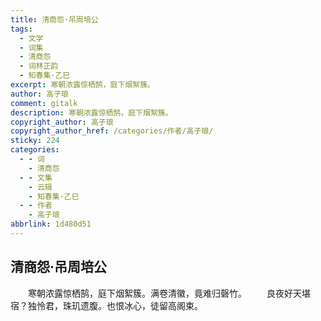```yaml
---
title: 清商怨·吊周培公
tags:
  - 文学
  - 词集
  - 清商怨
  - 词林正韵
  - 知春集·乙巳
excerpt: 寒朝浓露惊栖鹄，庭下烟絮簇。
author: 高子琅
comment: gitalk
description: 寒朝浓露惊栖鹄，庭下烟絮簇。
copyright_author: 高子琅
copyright_author_href: /categories/作者/高子琅/
sticky: 224
categories:
  - - 词
    - 清商怨
  - - 文集
    - 云辑
    - 知春集·乙巳
  - - 作者
    - 高子琅
abbrlink: 1d480d51
---
```

## 清商怨·吊周培公
&emsp;&emsp;寒朝浓露惊栖鹄，庭下烟絮簇。满卷清徽，竟难归磬竹。
&emsp;&emsp;良夜好天堪宿？独怜君，珠玑遗腹。也恨冰心，徒留高阁束。